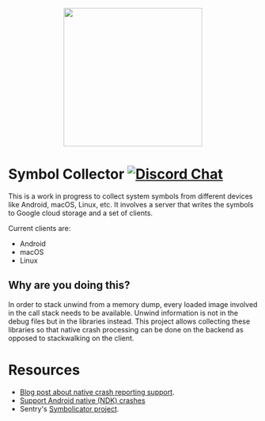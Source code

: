 <p align="center">
  <a href="https://sentry.io" target="_blank" align="center">
    <img src="https://sentry-brand.storage.googleapis.com/sentry-logo-black.png" width="280">
  </a>
  <br />
</p>

# Symbol Collector [![Discord Chat](https://img.shields.io/discord/621778831602221064.svg)](https://discord.gg/Ww9hbqr)  

This is a work in progress to collect system symbols from different devices like Android, macOS, Linux, etc.
It involves a server that writes the symbols to Google cloud storage and a set of clients.

Current clients are:

* Android
* macOS
* Linux


## Why are you doing this?

In order to stack unwind from a memory dump, every loaded image involved in the call stack needs to be available. 
Unwind information is not in the debug files but in the libraries instead. 
This project allows collecting these libraries so that native crash processing can be done on the backend as opposed to stackwalking on the client.

# Resources

* [Blog post about native crash reporting support](https://blog.sentry.io/2019/09/26/fixing-native-apps-with-sentry).
* [Support Android native (NDK) crashes](https://blog.sentry.io/2019/11/25/adding-native-support-to-our-android-sdk/)
* Sentry's [Symbolicator project](https://github.com/getsentry/symbolicator).
